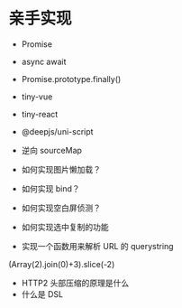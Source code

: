 # 亲手实现

- Promise
- async await
- Promise.prototype.finally()
- tiny-vue
- tiny-react
- @deepjs/uni-script
- 逆向 sourceMap

- 如何实现图片懒加载？
- 如何实现 bind？
- 如何实现空白屏侦测？
- 如何实现选中复制的功能
- 实现一个函数用来解析 URL 的 querystring

(Array(2).join(0)+3).slice(-2)

- HTTP2 头部压缩的原理是什么
- 什么是 DSL
